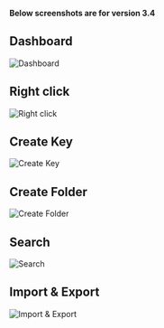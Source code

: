 **Below screenshots are for version 3.4**

Dashboard
--------
![Dashboard](https://image.ibb.co/dVUkzv/dashboard.png "Dashboard")

Right click
--------
![Right click](https://image.ibb.co/eR25zv/right_click.png "Right click")

Create Key
--------
![Create Key](https://image.ibb.co/iYMR6a/create_key.png "Create Key")

Create Folder
--------
![Create Folder](https://image.ibb.co/kG3TKv/create_folder.png "Create Folder")

Search 
-------
![Search](https://image.ibb.co/iWqYKv/search.png "Search")

Import & Export 
-------
![Import & Export](https://image.ibb.co/cE5Qzv/export_import.png "Import & Export ")
